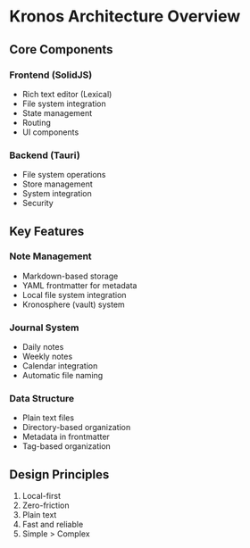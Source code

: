 # Kronos Architecture Overview

## Core Components

### Frontend (SolidJS)
- Rich text editor (Lexical)
- File system integration
- State management
- Routing
- UI components

### Backend (Tauri)
- File system operations
- Store management
- System integration
- Security

## Key Features

### Note Management
- Markdown-based storage
- YAML frontmatter for metadata
- Local file system integration
- Kronosphere (vault) system

### Journal System
- Daily notes
- Weekly notes
- Calendar integration
- Automatic file naming

### Data Structure
- Plain text files
- Directory-based organization
- Metadata in frontmatter
- Tag-based organization

## Design Principles
1. Local-first
2. Zero-friction
3. Plain text
4. Fast and reliable
5. Simple > Complex
